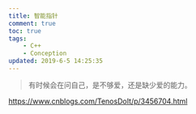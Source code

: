 ```yaml
---
title: 智能指针
comment: true
toc: true
tags: 
	- C++
	- Conception
updated: 2019-6-5 14:25:35
---
```


> 有时候会在问自己，是不够爱，还是缺少爱的能力。

https://www.cnblogs.com/TenosDoIt/p/3456704.html


